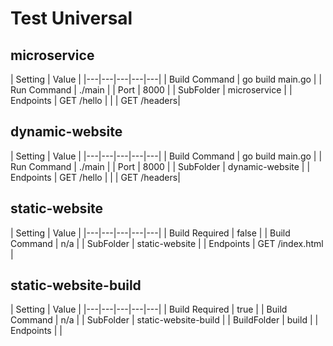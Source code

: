 # Test Universal

## microservice

| Setting  |  Value  |
|---|---|---|---|---|
| Build Command | go build main.go  |
| Run Command  |  ./main |
| Port  |  8000 |
| SubFolder | microservice |
| Endpoints | GET /hello |
| | GET /headers|


## dynamic-website

| Setting  |  Value  |
|---|---|---|---|---|
| Build Command | go build main.go  |
| Run Command  |  ./main |
| Port  |  8000 |
| SubFolder | dynamic-website |
| Endpoints | GET /hello |
| | GET /headers|

## static-website

| Setting  |  Value  |
|---|---|---|---|---|
| Build Required | false  |
| Build Command | n/a  |
| SubFolder | static-website |
| Endpoints | GET /index.html |



## static-website-build

| Setting  |  Value  |
|---|---|---|---|---|
| Build Required | true  |
| Build Command | n/a  |
| SubFolder | static-website-build |
| BuildFolder | build |
| Endpoints |  |